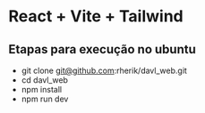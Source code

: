 # React + Vite + Tailwind

## Etapas para execução no ubuntu

- git clone git@github.com:rherik/davl_web.git
- cd davl_web
- npm install
- npm run dev
